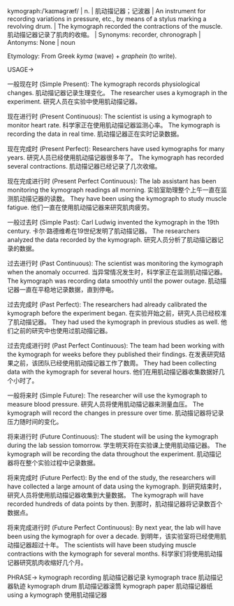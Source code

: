 kymograph:/ˈkaɪməɡræf/ | n. | 肌动描记器；记波器 | An instrument for recording variations in pressure, etc., by means of a stylus marking a revolving drum.  | The kymograph recorded the contractions of the muscle. 肌动描记器记录了肌肉的收缩。 |  Synonyms: recorder, chronograph | Antonyms: None | noun

Etymology: From Greek *kyma* (wave) + *graphein* (to write).

USAGE->

一般现在时 (Simple Present):
The kymograph records physiological changes.  肌动描记器记录生理变化。
The researcher uses a kymograph in the experiment. 研究人员在实验中使用肌动描记器。

现在进行时 (Present Continuous):
The scientist is using a kymograph to monitor heart rate.  科学家正在使用肌动描记器监测心率。
The kymograph is recording the data in real time. 肌动描记器正在实时记录数据。

现在完成时 (Present Perfect):
Researchers have used kymographs for many years.  研究人员已经使用肌动描记器很多年了。
The kymograph has recorded several contractions. 肌动描记器已经记录了几次收缩。


现在完成进行时 (Present Perfect Continuous):
The lab assistant has been monitoring the kymograph readings all morning. 实验室助理整个上午一直在监测肌动描记器的读数。
They have been using the kymograph to study muscle fatigue. 他们一直在使用肌动描记器来研究肌肉疲劳。

一般过去时 (Simple Past):
Carl Ludwig invented the kymograph in the 19th century. 卡尔·路德维希在19世纪发明了肌动描记器。
The researchers analyzed the data recorded by the kymograph. 研究人员分析了肌动描记器记录的数据。


过去进行时 (Past Continuous):
The scientist was monitoring the kymograph when the anomaly occurred. 当异常情况发生时，科学家正在监测肌动描记器。
The kymograph was recording data smoothly until the power outage. 肌动描记器一直在平稳地记录数据，直到停电。


过去完成时 (Past Perfect):
The researchers had already calibrated the kymograph before the experiment began.  在实验开始之前，研究人员已经校准了肌动描记器。
They had used the kymograph in previous studies as well.  他们之前的研究中也使用过肌动描记器。


过去完成进行时 (Past Perfect Continuous):
The team had been working with the kymograph for weeks before they published their findings. 在发表研究结果之前，该团队已经使用肌动描记器工作了数周。
They had been collecting data with the kymograph for several hours. 他们在用肌动描记器收集数据好几个小时了。

一般将来时 (Simple Future):
The researcher will use the kymograph to measure blood pressure.  研究人员将使用肌动描记器来测量血压。
The kymograph will record the changes in pressure over time.  肌动描记器将记录压力随时间的变化。

将来进行时 (Future Continuous):
The student will be using the kymograph during the lab session tomorrow. 学生明天将在实验课上使用肌动描记器。
The kymograph will be recording the data throughout the experiment. 肌动描记器将在整个实验过程中记录数据。

将来完成时 (Future Perfect):
By the end of the study, the researchers will have collected a large amount of data using the kymograph.  到研究结束时，研究人员将使用肌动描记器收集到大量数据。
The kymograph will have recorded hundreds of data points by then.  到那时，肌动描记器将记录数百个数据点。


将来完成进行时 (Future Perfect Continuous):
By next year, the lab will have been using the kymograph for over a decade. 到明年，该实验室将已经使用肌动描记器超过十年。
The scientists will have been studying muscle contractions with the kymograph for several months. 科学家们将使用肌动描记器研究肌肉收缩好几个月。

PHRASE->
kymograph recording  肌动描记器记录
kymograph trace 肌动描记器轨迹
kymograph drum 肌动描记器滚筒
kymograph paper 肌动描记器纸
using a kymograph 使用肌动描记器
